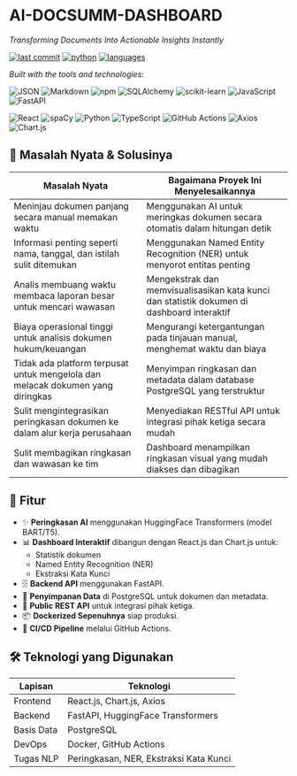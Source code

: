 # **AI-DOCSUMM-DASHBOARD**

*Transforming Documents Into Actionable Insights Instantly*

[![last commit](https://img.shields.io/badge/last%20commit-today-brightgreen)](#)
[![python](https://img.shields.io/badge/python-43.5%25-blue)](#)
[![languages](https://img.shields.io/badge/languages-5-informational)](#)

*Built with the tools and technologies:*

![JSON](https://img.shields.io/badge/JSON-black?logo=json&logoColor=white)
![Markdown](https://img.shields.io/badge/Markdown-000000?logo=markdown&logoColor=white)
![npm](https://img.shields.io/badge/npm-CB3837?logo=npm&logoColor=white)
![SQLAlchemy](https://img.shields.io/badge/SQLAlchemy-d74e09?logo=python&logoColor=white)
![scikit-learn](https://img.shields.io/badge/scikitlearn-f7931e?logo=scikit-learn&logoColor=white)
![JavaScript](https://img.shields.io/badge/JavaScript-f7df1e?logo=javascript&logoColor=black)
![FastAPI](https://img.shields.io/badge/FastAPI-009688?logo=fastapi&logoColor=white)

![React](https://img.shields.io/badge/React-61DAFB?logo=react&logoColor=white)
![spaCy](https://img.shields.io/badge/spaCy-00A6E8?logo=spacy&logoColor=white)
![Python](https://img.shields.io/badge/Python-3776AB?logo=python&logoColor=white)
![TypeScript](https://img.shields.io/badge/TypeScript-007ACC?logo=typescript&logoColor=white)
![GitHub Actions](https://img.shields.io/badge/GitHub%20Actions-2088FF?logo=github-actions&logoColor=white)
![Axios](https://img.shields.io/badge/Axios-5A29E4?logo=axios&logoColor=white)
![Chart.js](https://img.shields.io/badge/Chart.js-FF6384?logo=chart.js&logoColor=white)

## 📌 Masalah Nyata & Solusinya

| Masalah Nyata                                                                      | Bagaimana Proyek Ini Menyelesaikannya                                                      |
|-------------------------------------------------------------------------------------|---------------------------------------------------------------------------------------------|
| Meninjau dokumen panjang secara manual memakan waktu                               | Menggunakan AI untuk meringkas dokumen secara otomatis dalam hitungan detik                |
| Informasi penting seperti nama, tanggal, dan istilah sulit ditemukan               | Menggunakan Named Entity Recognition (NER) untuk menyorot entitas penting                  |
| Analis membuang waktu membaca laporan besar untuk mencari wawasan                  | Mengekstrak dan memvisualisasikan kata kunci dan statistik dokumen di dashboard interaktif |
| Biaya operasional tinggi untuk analisis dokumen hukum/keuangan                     | Mengurangi ketergantungan pada tinjauan manual, menghemat waktu dan biaya                 |
| Tidak ada platform terpusat untuk mengelola dan melacak dokumen yang diringkas     | Menyimpan ringkasan dan metadata dalam database PostgreSQL yang terstruktur                |
| Sulit mengintegrasikan peringkasan dokumen ke dalam alur kerja perusahaan          | Menyediakan RESTful API untuk integrasi pihak ketiga secara mudah                         |
| Sulit membagikan ringkasan dan wawasan ke tim                                      | Dashboard menampilkan ringkasan visual yang mudah diakses dan dibagikan                   |

## 🚀 Fitur

- ✨ **Peringkasan AI** menggunakan HuggingFace Transformers (model BART/T5).
- 📊 **Dashboard Interaktif** dibangun dengan React.js dan Chart.js untuk:
  - Statistik dokumen
  - Named Entity Recognition (NER)
  - Ekstraksi Kata Kunci
- 🗄️ **Backend API** menggunakan FastAPI.
- 🧾 **Penyimpanan Data** di PostgreSQL untuk dokumen dan metadata.
- 🔌 **Public REST API** untuk integrasi pihak ketiga.
- 📦 **Dockerized Sepenuhnya** siap produksi.
- 🔁 **CI/CD Pipeline** melalui GitHub Actions.

## 🛠️ Teknologi yang Digunakan

| Lapisan     | Teknologi                           |
|-------------|-------------------------------------|
| Frontend    | React.js, Chart.js, Axios           |
| Backend     | FastAPI, HuggingFace Transformers   |
| Basis Data  | PostgreSQL                          |
| DevOps      | Docker, GitHub Actions              |
| Tugas NLP   | Peringkasan, NER, Ekstraksi Kata Kunci |
